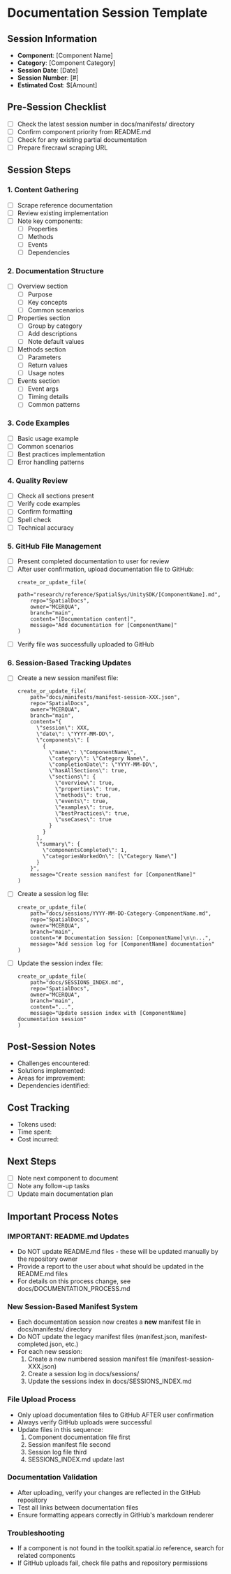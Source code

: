 # Documentation Session Template

## Session Information
- **Component**: [Component Name]
- **Category**: [Component Category]
- **Session Date**: [Date]
- **Session Number**: [#]
- **Estimated Cost**: $[Amount]

## Pre-Session Checklist
- [ ] Check the latest session number in docs/manifests/ directory
- [ ] Confirm component priority from README.md
- [ ] Check for any existing partial documentation
- [ ] Prepare firecrawl scraping URL

## Session Steps

### 1. Content Gathering
- [ ] Scrape reference documentation
- [ ] Review existing implementation
- [ ] Note key components:
  - [ ] Properties
  - [ ] Methods
  - [ ] Events
  - [ ] Dependencies

### 2. Documentation Structure
- [ ] Overview section
  - [ ] Purpose
  - [ ] Key concepts
  - [ ] Common scenarios
- [ ] Properties section
  - [ ] Group by category
  - [ ] Add descriptions
  - [ ] Note default values
- [ ] Methods section
  - [ ] Parameters
  - [ ] Return values
  - [ ] Usage notes
- [ ] Events section
  - [ ] Event args
  - [ ] Timing details
  - [ ] Common patterns

### 3. Code Examples
- [ ] Basic usage example
- [ ] Common scenarios
- [ ] Best practices implementation
- [ ] Error handling patterns

### 4. Quality Review
- [ ] Check all sections present
- [ ] Verify code examples
- [ ] Confirm formatting
- [ ] Spell check
- [ ] Technical accuracy

### 5. GitHub File Management
- [ ] Present completed documentation to user for review
- [ ] After user confirmation, upload documentation file to GitHub:
  ```
  create_or_update_file(
      path="research/reference/SpatialSys/UnitySDK/[ComponentName].md",
      repo="SpatialDocs",
      owner="MCERQUA",
      branch="main",
      content="[Documentation content]",
      message="Add documentation for [ComponentName]"
  )
  ```
- [ ] Verify file was successfully uploaded to GitHub

### 6. Session-Based Tracking Updates
- [ ] Create a new session manifest file:
  ```
  create_or_update_file(
      path="docs/manifests/manifest-session-XXX.json",
      repo="SpatialDocs",
      owner="MCERQUA",
      branch="main",
      content="{
        \"session\": XXX,
        \"date\": \"YYYY-MM-DD\",
        \"components\": [
          {
            \"name\": \"ComponentName\",
            \"category\": \"Category Name\",
            \"completionDate\": \"YYYY-MM-DD\",
            \"hasAllSections\": true,
            \"sections\": {
              \"overview\": true,
              \"properties\": true,
              \"methods\": true,
              \"events\": true,
              \"examples\": true,
              \"bestPractices\": true,
              \"useCases\": true
            }
          }
        ],
        \"summary\": {
          \"componentsCompleted\": 1,
          \"categoriesWorkedOn\": [\"Category Name\"]
        }
      }",
      message="Create session manifest for [ComponentName]"
  )
  ```

- [ ] Create a session log file:
  ```
  create_or_update_file(
      path="docs/sessions/YYYY-MM-DD-Category-ComponentName.md",
      repo="SpatialDocs",
      owner="MCERQUA",
      branch="main",
      content="# Documentation Session: [ComponentName]\n\n...",
      message="Add session log for [ComponentName] documentation"
  )
  ```

- [ ] Update the session index file:
  ```
  create_or_update_file(
      path="docs/SESSIONS_INDEX.md",
      repo="SpatialDocs",
      owner="MCERQUA",
      branch="main",
      content="...",
      message="Update session index with [ComponentName] documentation session"
  )
  ```

## Post-Session Notes
- Challenges encountered:
- Solutions implemented:
- Areas for improvement:
- Dependencies identified:

## Cost Tracking
- Tokens used:
- Time spent:
- Cost incurred:

## Next Steps
- [ ] Note next component to document
- [ ] Note any follow-up tasks
- [ ] Update main documentation plan

## Important Process Notes

### IMPORTANT: README.md Updates
- Do NOT update README.md files - these will be updated manually by the repository owner
- Provide a report to the user about what should be updated in the README.md files
- For details on this process change, see docs/DOCUMENTATION_PROCESS.md

### New Session-Based Manifest System
- Each documentation session now creates a **new** manifest file in docs/manifests/ directory
- Do NOT update the legacy manifest files (manifest.json, manifest-completed.json, etc.)
- For each new session:
  1. Create a new numbered session manifest file (manifest-session-XXX.json)
  2. Create a session log in docs/sessions/
  3. Update the sessions index in docs/SESSIONS_INDEX.md

### File Upload Process
- Only upload documentation files to GitHub AFTER user confirmation
- Always verify GitHub uploads were successful
- Update files in this sequence:
  1. Component documentation file first
  2. Session manifest file second
  3. Session log file third
  4. SESSIONS_INDEX.md update last

### Documentation Validation
- After uploading, verify your changes are reflected in the GitHub repository
- Test all links between documentation files
- Ensure formatting appears correctly in GitHub's markdown renderer

### Troubleshooting
- If a component is not found in the toolkit.spatial.io reference, search for related components
- If GitHub uploads fail, check file paths and repository permissions
